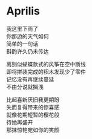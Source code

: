 # Aprilis

我这里下雨了  
你那边的天气如何  
简单的一句话  
斟酌许久仍未传达

离别似蝴蝶款式的风筝在空中断线  
即将拼装完成的积木发现少了零件  
记忆没有再继续蔓延  
不由分说就搁浅

比起喜新厌旧我更期盼  
失而复得带来的惊喜感  
就像花期短暂的樱花般  
待她再盛开  
那抹惊艳宛如你的笑颜

<comment-comment/>
